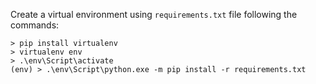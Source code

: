 Create a virtual environment using `requirements.txt` file following the commands:

```
> pip install virtualenv
> virtualenv env
> .\env\Script\activate
(env) > .\env\Script\python.exe -m pip install -r requirements.txt
```
